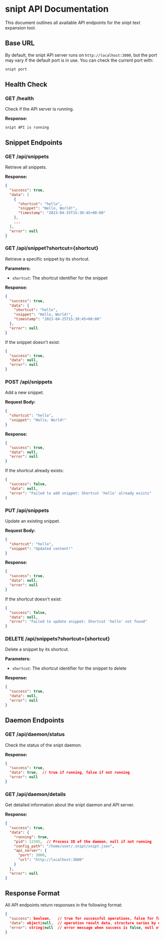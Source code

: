 # snipt API Documentation

This document outlines all available API endpoints for the snipt text expansion tool.

## Base URL

By default, the snipt API server runs on `http://localhost:3000`, but the port may vary if the default port is in use. You can check the current port with:

```bash
snipt port
```

## Health Check

### GET /health

Check if the API server is running.

**Response:**
```
snipt API is running
```

## Snippet Endpoints

### GET /api/snippets

Retrieve all snippets.

**Response:**
```json
{
  "success": true,
  "data": [
    {
      "shortcut": "hello",
      "snippet": "Hello, World!",
      "timestamp": "2023-04-25T15:30:45+00:00"
    },
    ...
  ],
  "error": null
}
```

### GET /api/snippet?shortcut={shortcut}

Retrieve a specific snippet by its shortcut.

**Parameters:**
- `shortcut`: The shortcut identifier for the snippet

**Response:**
```json
{
  "success": true,
  "data": {
    "shortcut": "hello",
    "snippet": "Hello, World!",
    "timestamp": "2023-04-25T15:30:45+00:00"
  },
  "error": null
}
```

If the snippet doesn't exist:
```json
{
  "success": true,
  "data": null,
  "error": null
}
```

### POST /api/snippets

Add a new snippet.

**Request Body:**
```json
{
  "shortcut": "hello",
  "snippet": "Hello, World!"
}
```

**Response:**
```json
{
  "success": true,
  "data": null,
  "error": null
}
```

If the shortcut already exists:
```json
{
  "success": false,
  "data": null,
  "error": "Failed to add snippet: Shortcut 'hello' already exists"
}
```

### PUT /api/snippets

Update an existing snippet.

**Request Body:**
```json
{
  "shortcut": "hello",
  "snippet": "Updated content!"
}
```

**Response:**
```json
{
  "success": true,
  "data": null,
  "error": null
}
```

If the shortcut doesn't exist:
```json
{
  "success": false,
  "data": null,
  "error": "Failed to update snippet: Shortcut 'hello' not found"
}
```

### DELETE /api/snippets?shortcut={shortcut}

Delete a snippet by its shortcut.

**Parameters:**
- `shortcut`: The shortcut identifier for the snippet to delete

**Response:**
```json
{
  "success": true,
  "data": null,
  "error": null
}
```

## Daemon Endpoints

### GET /api/daemon/status

Check the status of the snipt daemon.

**Response:**
```json
{
  "success": true,
  "data": true,  // true if running, false if not running
  "error": null
}
```

### GET /api/daemon/details

Get detailed information about the snipt daemon and API server.

**Response:**
```json
{
  "success": true,
  "data": {
    "running": true,
    "pid": 12345,  // Process ID of the daemon, null if not running
    "config_path": "/home/user/.snipt/snipt.json",
    "api_server": {
      "port": 3000,
      "url": "http://localhost:3000"
    }
  },
  "error": null
}
```

## Response Format

All API endpoints return responses in the following format:

```json
{
  "success": boolean,   // true for successful operations, false for failures
  "data": object|null,  // operation result data, structure varies by endpoint
  "error": string|null  // error message when success is false, null otherwise
}
```
